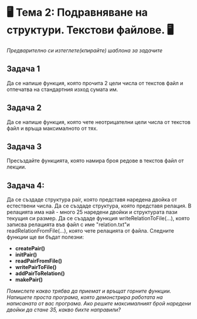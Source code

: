 # 🖥️ Тема 2: Подравняване на структури. Текстови файлове. 🖥️

*Предварително си изтеглете(кпирайте) шаблона за задачите*

## Задача 1
Да се напише функция, която прочита 2 цели числа от текстов файл и отпечатва на стандартния изход сумата им.

## Задача 2
Да се напише функция, която чете неотрицателни цели числа от текстов файл и връща максималното от тях.

## Задача 3
Пресъздайте функцията, която намира броя редове в текстов файл от лекции.

## Задача 4:
Да се създаде структура pair, която представя наредена двойка от естествени
числа. Да се създаде структура, която представя релация. В релацията има най -
много 25 наредени двойки и структурата пази текущия си размер. Да се създаде
функция writeRelationToFile(...), която записва релацията във файл с име
"relation.txt"и readRelationFromFile(...), която чете релацията от файла.
Следните функции ще ви бъдат полезни:

- **createPair()**
- **initPair()**
- **readPairFromFile()**
- **writePairToFile()**
- **addPairToRelation()**
- **makePair()**

*Помислете какво трябва да приемат и връщат горните функции. Напишете проста
програма, която демонстрира работата на написаната от вас програма. Ако решите
максималният брой наредени двойки да стане 35, какво бихте направили?*